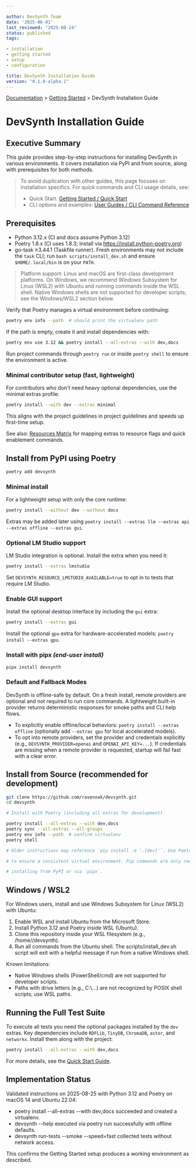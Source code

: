 ```yaml
---

author: DevSynth Team
date: '2025-06-01'
last_reviewed: "2025-08-24"
status: published
tags:

- installation
- getting started
- setup
- configuration

title: DevSynth Installation Guide
version: "0.1.0-alpha.1"
---
```

<div class="breadcrumbs">
<a href="../index.md">Documentation</a> &gt; <a href="index.md">Getting Started</a> &gt; DevSynth Installation Guide
</div>

# DevSynth Installation Guide

## Executive Summary

This guide provides step-by-step instructions for installing DevSynth in various environments. It covers installation via PyPI and from source, along with prerequisites for both methods.

> To avoid duplication with other guides, this page focuses on installation specifics. For quick commands and CLI usage details, see:
> - Quick Start: [Getting Started / Quick Start](../getting_started/quick_start_guide.md)
> - CLI options and examples: [User Guides / CLI Command Reference](../user_guides/cli_command_reference.md)

## Prerequisites

- Python 3.12.x (CI and docs assume Python 3.12)
- Poetry 1.8.x (CI uses 1.8.3; install via https://install.python-poetry.org)
- go-task ≥3.44.1 (Taskfile runner). Fresh environments may not include the `task` CLI;
  run `bash scripts/install_dev.sh` and ensure `$HOME/.local/bin` is on your `PATH`.

> Platform support: Linux and macOS are first-class development platforms. On Windows,
> we recommend Windows Subsystem for Linux (WSL2) with Ubuntu and running commands inside the WSL shell.
> Native Windows shells are not supported for developer scripts; see the Windows/WSL2 section below.

Verify that Poetry manages a virtual environment before continuing:

```bash
poetry env info --path  # should print the virtualenv path
```

If the path is empty, create it and install dependencies with:

```bash
poetry env use 3.12 && poetry install --all-extras --with dev,docs
```

Run project commands through `poetry run` or inside `poetry shell` to ensure the environment is active.

### Minimal contributor setup (fast, lightweight)

For contributors who don't need heavy optional dependencies, use the minimal extras profile:

```bash
poetry install --with dev --extras minimal
```

This aligns with the project guidelines in project guidelines and speeds up first-time setup.

See also: [Resources Matrix](../resources_matrix.md) for mapping extras to resource flags and quick enablement commands.


## Install from PyPI using Poetry

```bash
poetry add devsynth
```

### Minimal install

For a lightweight setup with only the core runtime:

```bash
poetry install --without dev --without docs
```

Extras may be added later using `poetry install --extras llm --extras api --extras offline --extras gui`.

### Optional LM Studio support

LM Studio integration is optional. Install the extra when you need it:

```bash
poetry install --extras lmstudio
```

Set `DEVSYNTH_RESOURCE_LMSTUDIO_AVAILABLE=true` to opt in to tests that require LM Studio.

### Enable GUI support

Install the optional desktop interface by including the `gui` extra:

```bash
poetry install --extras gui
```

Install the optional `gpu` extra for hardware-accelerated models:
`poetry install --extras gpu`.

### Install with pipx *(end-user install)*

```bash
pipx install devsynth
```

### Default and Fallback Modes

DevSynth is offline-safe by default. On a fresh install, remote providers are optional and not required to run core commands. A lightweight built-in provider returns deterministic responses for smoke paths and CLI help flows.

- To explicitly enable offline/local behaviors: `poetry install --extras offline` (optionally add `--extras gpu` for local accelerated models).
- To opt into remote providers, set the provider and credentials explicitly (e.g., `DEVSYNTH_PROVIDER=openai` and `OPENAI_API_KEY=...`). If credentials are missing when a remote provider is requested, startup will fail fast with a clear error.


## Install from Source (recommended for development)

```bash
git clone https://github.com/ravenoak/devsynth.git
cd devsynth

# Install with Poetry (including all extras for development)

poetry install --all-extras --with dev,docs
poetry sync --all-extras --all-groups
poetry env info --path  # confirm virtualenv
poetry shell

# Older instructions may reference `pip install -e '.[dev]'`. Use Poetry instead

# to ensure a consistent virtual environment. Pip commands are only required for

# installing from PyPI or via `pipx`.

```

## Windows / WSL2

For Windows users, install and use Windows Subsystem for Linux (WSL2) with Ubuntu:

1. Enable WSL and install Ubuntu from the Microsoft Store.
2. Install Python 3.12 and Poetry inside WSL (Ubuntu).
3. Clone this repository inside your WSL filesystem (e.g., /home/<user>/devsynth).
4. Run all commands from the Ubuntu shell. The scripts/install_dev.sh script will exit with a helpful message if run from a native Windows shell.

Known limitations:
- Native Windows shells (PowerShell/cmd) are not supported for developer scripts.
- Paths with drive letters (e.g., C:\\...) are not recognized by POSIX shell scripts; use WSL paths.

## Running the Full Test Suite

To execute all tests you need the optional packages installed by the `dev`
extras. Key dependencies include `RDFLib`, `TinyDB`, `ChromaDB`, `astor`, and
`networkx`. Install them along with the project:

```bash
poetry install --all-extras --with dev,docs
```

For more details, see the [Quick Start Guide](../getting_started/quick_start_guide.md).
## Implementation Status

Validated instructions on 2025-08-25 with Python 3.12 and Poetry on macOS 14 and Ubuntu 22.04:
- poetry install --all-extras --with dev,docs succeeded and created a virtualenv.
- devsynth --help executed via poetry run successfully with offline defaults.
- devsynth run-tests --smoke --speed=fast collected tests without network access.

This confirms the Getting Started setup produces a working environment as described.
